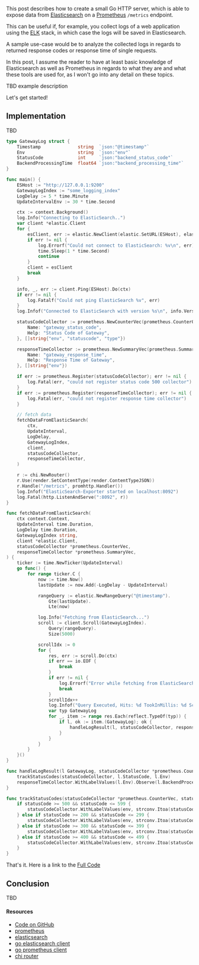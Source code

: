 This post describes how to create a small Go HTTP server, which is able to expose data from [Elasticsearch](https://www.elastic.co) on a [Prometheus](https://prometheus.io/) `/metrics` endpoint.

This can be useful if, for example, you collect logs of a web application using the [ELK](https://www.elastic.co/webinars/introduction-elk-stack) stack, in which case the logs will be saved in Elasticsearch.

A sample use-case would be to analyze the collected logs in regards to returned response codes or response time of single requests.

In this post, I assume the reader to have at least basic knowledge of Elasticsearch as well as Prometheus in regards to what they are and what these tools are used for, as I won't go into any detail on these topics.

TBD example description

Let's get started!

## Implementation 

TBD

```go
type GatewayLog struct {
    Timestamp              string  `json:"@timestamp"`
    Env                    string  `json:"env"`
    StatusCode             int     `json:"backend_status_code"`
    BackendProcessingTime  float64 `json:"backend_processing_time"`
}

func main() {
    ESHost := "http://127.0.0.1:9200"
    GatewayLogIndex := "some_logging_index" 
    LogDelay := 5 * time.Minute
    UpdateIntervalEnv := 30 * time.Second 
```

```go
    ctx := context.Background()
    log.Info("Connecting to ElasticSearch..")
    var client *elastic.Client
    for {
        esClient, err := elastic.NewClient(elastic.SetURL(ESHost), elastic.SetSniff(false))
        if err != nil {
            log.Errorf("Could not connect to ElasticSearch: %v\n", err)
            time.Sleep(1 * time.Second)
            continue
        }
        client = esClient
        break
    }

    info, _, err := client.Ping(ESHost).Do(ctx)
    if err != nil {
        log.Fatalf("Could not ping ElasticSearch %v", err)
    }
    log.Infof("Connected to ElasticSearch with version %s\n", info.Version.Number)
```

```go
    statusCodeCollector := prometheus.NewCounterVec(prometheus.CounterOpts{
        Name: "gateway_status_code",
        Help: "Status Code of Gateway",
    }, []string{"env", "statuscode", "type"})

    responseTimeCollector := prometheus.NewSummaryVec(prometheus.SummaryOpts{
        Name: "gateway_response_time",
        Help: "Response Time of Gateway",
    }, []string{"env"})

    if err := prometheus.Register(statusCodeCollector); err != nil {
        log.Fatal(err, "could not register status code 500 collector")
    }
    if err := prometheus.Register(responseTimeCollector); err != nil {
        log.Fatal(err, "could not register response time collector")
    }
```

```go
    // fetch data
    fetchDataFromElasticSearch(
        ctx,
        UpdateInterval,
        LogDelay,
        GatewayLogIndex,
        client,
        statusCodeCollector,
        responseTimeCollector,
    )

    r := chi.NewRouter()
    r.Use(render.SetContentType(render.ContentTypeJSON))
    r.Handle("/metrics", promhttp.Handler())
    log.Infof("ElasticSearch-Exporter started on localhost:8092")
    log.Fatal(http.ListenAndServe(":8092", r))
}
```

```go
func fetchDataFromElasticSearch(
    ctx context.Context,
    UpdateInterval time.Duration,
    LogDelay time.Duration,
    GatewayLogIndex string,
    client *elastic.Client,
    statusCodeCollector *prometheus.CounterVec,
    responseTimeCollector *prometheus.SummaryVec,
) {
    ticker := time.NewTicker(UpdateInterval)
    go func() {
        for range ticker.C {
            now := time.Now()
            lastUpdate := now.Add(-LogDelay - UpdateInterval)

            rangeQuery := elastic.NewRangeQuery("@timestamp").
                Gte(lastUpdate).
                Lte(now)

            log.Info("Fetching from ElasticSearch...")
            scroll := client.Scroll(GatewayLogIndex).
                Query(rangeQuery).
                Size(5000)

            scrollIdx := 0
            for {
                res, err := scroll.Do(ctx)
                if err == io.EOF {
                    break
                }
                if err != nil {
                    log.Errorf("Error while fetching from ElasticSearch: %v", err)
                    break
                }
                scrollIdx++
                log.Infof("Query Executed, Hits: %d TookInMillis: %d ScrollIdx: %d", res.TotalHits(), res.TookInMillis, scrollIdx)
                var typ GatewayLog
                for _, item := range res.Each(reflect.TypeOf(typ)) {
                    if l, ok := item.(GatewayLog); ok {
                        handleLogResult(l, statusCodeCollector, responseTimeCollector)
                    }
                }
            }
        }
    }()
}
```

```go
func handleLogResult(l GatewayLog, statusCodeCollector *prometheus.CounterVec, responseTimeCollector *prometheus.SummaryVec) {
    trackStatusCodes(statusCodeCollector, l.StatusCode, l.Env)
    responseTimeCollector.WithLabelValues(l.Env).Observe(l.BackendProcessingTime)
}
```

```go
func trackStatusCodes(statusCodeCollector *prometheus.CounterVec, statusCode int, env string) {
    if statusCode >= 500 && statusCode <= 599 {
        statusCodeCollector.WithLabelValues(env, strconv.Itoa(statusCode), "500").Inc()
    } else if statusCode >= 200 && statusCode <= 299 {
        statusCodeCollector.WithLabelValues(env, strconv.Itoa(statusCode), "200").Inc()
    } else if statusCode >= 300 && statusCode <= 399 {
        statusCodeCollector.WithLabelValues(env, strconv.Itoa(statusCode), "300").Inc()
    } else if statusCode >= 400 && statusCode <= 499 {
        statusCodeCollector.WithLabelValues(env, strconv.Itoa(statusCode), "400").Inc()
    }
}
```

That's it. Here is a link to the [Full Code](https://gist.github.com/zupzup/5771edb745b0fbafb937a0bd4c37fd3b)

## Conclusion

TBD

#### Resources

* [Code on GitHub](https://gist.github.com/zupzup/5771edb745b0fbafb937a0bd4c37fd3b)
* [prometheus](https://prometheus.io/)
* [elasticsearch](https://www.elastic.co)
* [go elasticsearch client](https://github.com/olivere/elastic)
* [go prometheus client](https://github.com/prometheus/client_golang)
* [chi router](https://github.com/go-chi/chi)
